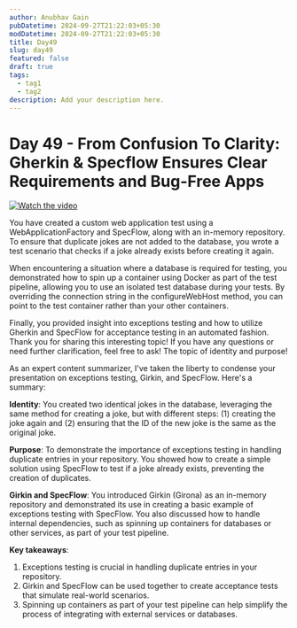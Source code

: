```yaml
---
author: Anubhav Gain
pubDatetime: 2024-09-27T21:22:03+05:30
modDatetime: 2024-09-27T21:22:03+05:30
title: Day49
slug: day49
featured: false
draft: true
tags:
  - tag1
  - tag2
description: Add your description here.
---
```


# Day 49 - From Confusion To Clarity: Gherkin & Specflow Ensures Clear Requirements and Bug-Free Apps

[![Watch the video](/thumbnails/day49.png)](https://www.youtube.com/watch?v=aJHLnATd_MA)

You have created a custom web application test using a WebApplicationFactory and SpecFlow, along with an in-memory repository. To ensure that duplicate jokes are not added to the database, you wrote a test scenario that checks if a joke already exists before creating it again.

When encountering a situation where a database is required for testing, you demonstrated how to spin up a container using Docker as part of the test pipeline, allowing you to use an isolated test database during your tests. By overriding the connection string in the configureWebHost method, you can point to the test container rather than your other containers.

Finally, you provided insight into exceptions testing and how to utilize Gherkin and SpecFlow for acceptance testing in an automated fashion. Thank you for sharing this interesting topic! If you have any questions or need further clarification, feel free to ask!
The topic of identity and purpose!

As an expert content summarizer, I've taken the liberty to condense your presentation on exceptions testing, Girkin, and SpecFlow. Here's a summary:

**Identity**: You created two identical jokes in the database, leveraging the same method for creating a joke, but with different steps: (1) creating the joke again and (2) ensuring that the ID of the new joke is the same as the original joke.

**Purpose**: To demonstrate the importance of exceptions testing in handling duplicate entries in your repository. You showed how to create a simple solution using SpecFlow to test if a joke already exists, preventing the creation of duplicates.

**Girkin and SpecFlow**: You introduced Girkin (Girona) as an in-memory repository and demonstrated its use in creating a basic example of exceptions testing with SpecFlow. You also discussed how to handle internal dependencies, such as spinning up containers for databases or other services, as part of your test pipeline.

**Key takeaways**:

1. Exceptions testing is crucial in handling duplicate entries in your repository.
2. Girkin and SpecFlow can be used together to create acceptance tests that simulate real-world scenarios.
3. Spinning up containers as part of your test pipeline can help simplify the process of integrating with external services or databases.
